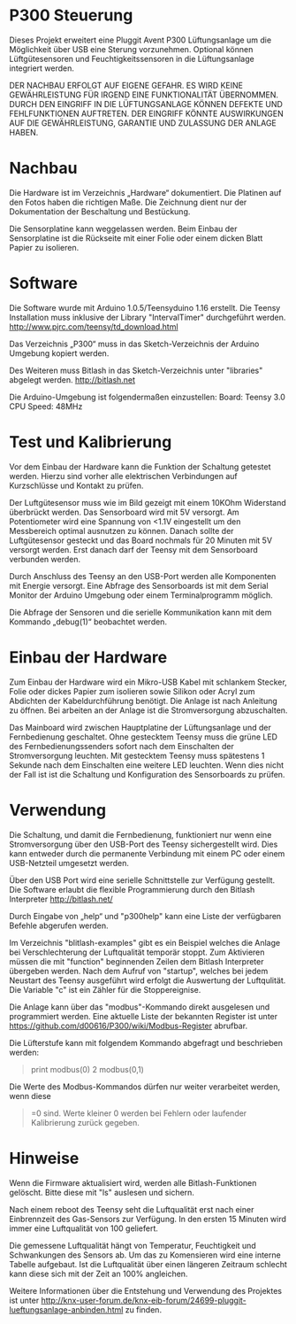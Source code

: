 P300 Steuerung
==============

Dieses Projekt erweitert eine Pluggit Avent P300 Lüftungsanlage um die
Möglichkeit über USB eine Sterung vorzunehmen. Optional können
Lüftgütesensoren und Feuchtigkeitssensoren in die Lüftungsanlage integriert
werden.

DER NACHBAU ERFOLGT AUF EIGENE GEFAHR. ES WIRD KEINE GEWÄHRLEISTUNG FÜR
IRGEND EINE FUNKTIONALITÄT ÜBERNOMMEN. DURCH DEN EINGRIFF IN DIE
LÜFTUNGSANLAGE KÖNNEN DEFEKTE UND FEHLFUNKTIONEN AUFTRETEN. DER EINGRIFF
KÖNNTE AUSWIRKUNGEN AUF DIE GEWÄHRLEISTUNG, GARANTIE UND ZULASSUNG DER
ANLAGE HABEN.

Nachbau
=======

Die Hardware ist im Verzeichnis „Hardware“ dokumentiert. Die Platinen auf den
Fotos haben die richtigen Maße. Die Zeichnung dient nur der Dokumentation der
Beschaltung und Bestückung.

Die Sensorplatine kann weggelassen werden. Beim Einbau der Sensorplatine ist
die Rückseite mit einer Folie oder einem dicken Blatt Papier zu isolieren.

Software
========

Die Software wurde mit Arduino 1.0.5/Teensyduino 1.16 erstellt. Die Teensy
Installation muss inklusive der Library "IntervalTimer" durchgeführt werden.
http://www.pjrc.com/teensy/td_download.html

Das Verzeichnis „P300“ muss in das Sketch-Verzeichnis der Arduino Umgebung
kopiert werden.

Des Weiteren muss Bitlash in das Sketch-Verzeichnis unter "libraries" abgelegt
werden. http://bitlash.net

Die Arduino-Umgebung ist folgendermaßen einzustellen:
 Board: Teensy 3.0
 CPU Speed: 48MHz

Test und Kalibrierung
=====================

Vor dem Einbau der Hardware kann die Funktion der Schaltung getestet werden.
Hierzu sind vorher alle elektrischen Verbindungen auf Kurzschlüsse und
Kontakt zu prüfen.

Der Luftgütesensor muss wie im Bild gezeigt mit einem 10KOhm Widerstand
überbrückt werden. Das Sensorboard wird mit 5V versorgt.  Am Potentiometer
wird eine Spannung von <1.1V eingestellt um den Messbereich optimal
ausnutzen zu können. Danach sollte der Luftgütesensor gesteckt und das Board
nochmals für 20 Minuten mit 5V versorgt werden. Erst danach darf der Teensy
mit dem Sensorboard verbunden werden.

Durch Anschluss des Teensy an den USB-Port werden alle Komponenten mit
Energie versorgt. Eine Abfrage des Sensorboards ist mit dem Serial Monitor
der Arduino Umgebung oder einem Terminalprogramm möglich.

Die Abfrage der Sensoren und die serielle Kommunikation kann mit dem Kommando
„debug(1)“ beobachtet werden.

Einbau der Hardware
===================

Zum Einbau der Hardware wird ein Mikro-USB Kabel mit schlankem Stecker,
Folie oder dickes Papier zum isolieren sowie Silikon oder Acryl zum Abdichten
der Kabeldurchführung benötigt. Die Anlage ist nach Anleitung zu öffnen. Bei
arbeiten an der Anlage ist die Stromversorgung abzuschalten.

Das Mainboard wird zwischen Hauptplatine der Lüftungsanlage und der
Fernbedienung geschaltet. Ohne gestecktem Teensy muss die grüne LED des
Fernbedienungssenders sofort nach dem Einschalten der Stromversorgung
leuchten. Mit gestecktem Teensy muss spätestens 1 Sekunde nach dem
Einschalten eine weitere LED leuchten. Wenn dies nicht der Fall ist ist die
Schaltung und Konfiguration des Sensorboards zu prüfen.

Verwendung
==========

Die Schaltung, und damit die Fernbedienung, funktioniert nur wenn eine
Stromversorgung über den USB-Port des Teensy sichergestellt wird. Dies
kann entweder durch die permanente Verbindung mit einem PC oder einem
USB-Netzteil umgesetzt werden.

Über den USB Port wird eine serielle Schnittstelle zur Verfügung gestellt.
Die Software erlaubt die flexible Programmierung durch den Bitlash Interpreter
http://bitlash.net/

Durch Eingabe von „help“ und "p300help" kann eine Liste der verfügbaren Befehle
abgerufen werden.

Im Verzeichnis "blitlash-examples" gibt es ein Beispiel welches die Anlage bei
Verschlechterung der Luftqualität temporär stoppt. Zum Aktivieren müssen die mit
"function" beginnenden Zeilen dem Bitlash Interpreter übergeben werden. Nach
dem Aufruf von "startup", welches bei jedem Neustart des Teensy ausgeführt wird
erfolgt die Auswertung der Luftqulität. Die Variable "c" ist ein Zähler für
die Stoppereignise.

Die Anlage kann über das "modbus"-Kommando direkt ausgelesen und programmiert
werden. Eine aktuelle Liste der bekannten Register ist unter
https://github.com/d00616/P300/wiki/Modbus-Register abrufbar.

Die Lüfterstufe kann mit folgendem Kommando abgefragt und beschrieben werden:
  > print modbus(0)
  2
  > modbus(0,1)

Die Werte des Modbus-Kommandos dürfen nur weiter verarbeitet werden, wenn diese
>=0 sind. Werte kleiner 0 werden bei Fehlern oder laufender Kalibrierung zurück
gegeben.

Hinweise
========

Wenn die Firmware aktualisiert wird, werden alle Bitlash-Funktionen gelöscht.
Bitte diese mit "ls" auslesen und sichern.

Nach einem reboot des Teensy seht die Luftqualität erst nach einer Einbrennzeit
des Gas-Sensors zur Verfügung. In den ersten 15 Minuten wird immer eine
Luftqualität von 100 geliefert.

Die gemessene Luftqualität hängt von Temperatur, Feuchtigkeit und Schwankungen
des Sensors ab. Um das zu Komensieren wird eine interne Tabelle aufgebaut.
Ist die Luftqualität über einen längeren Zeitraum schlecht kann diese sich
mit der Zeit an 100% angleichen.

Weitere Informationen über die Entstehung und Verwendung des Projektes ist unter 
http://knx-user-forum.de/knx-eib-forum/24699-pluggit-lueftungsanlage-anbinden.html
zu finden.
